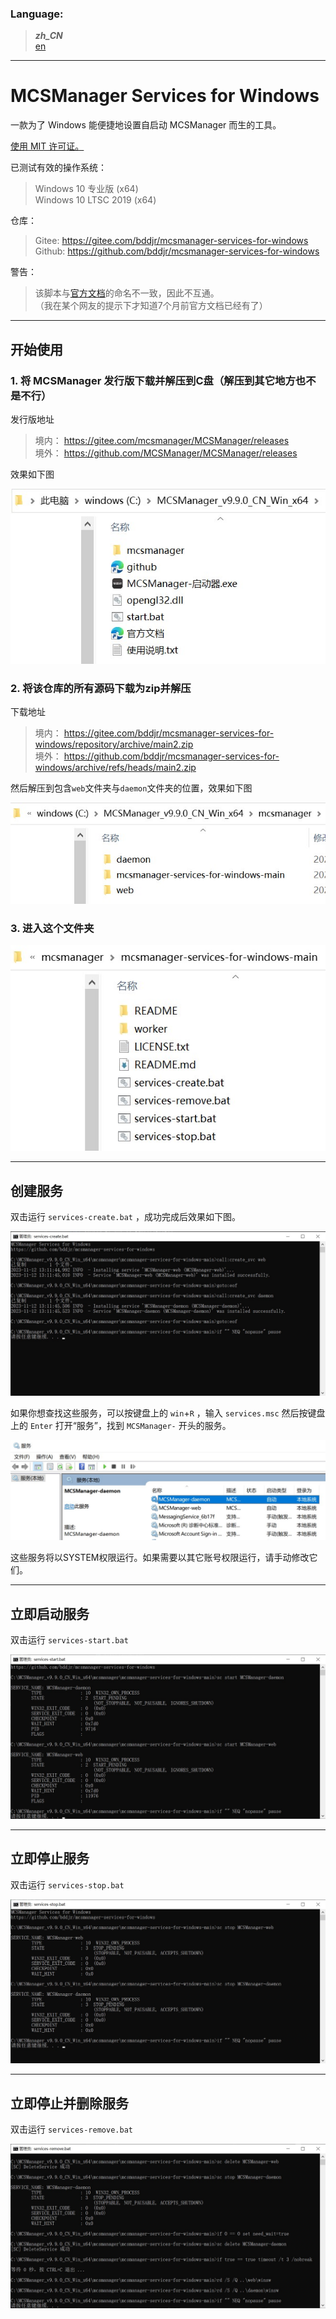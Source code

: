 ### Language:  
> ***zh_CN***  
> [en](README/en.md)  

***
# MCSManager Services for Windows
一款为了 Windows 能便捷地设置自启动 MCSManager 而生的工具。  

[使用 MIT 许可证。](https://mit-license.org/)  

已测试有效的操作系统：  
> Windows 10 专业版 (x64)  
> Windows 10 LTSC 2019 (x64)  

仓库：  
> Gitee: <https://gitee.com/bddjr/mcsmanager-services-for-windows>  
> Github: <https://github.com/bddjr/mcsmanager-services-for-windows>  

警告：
> 该脚本与[官方文档](https://docs.mcsmanager.com/#/zh-cn/tutorial/to_windows_service)的命名不一致，因此不互通。  
> （我在某个网友的提示下才知道7个月前官方文档已经有了）  

***
## 开始使用
### 1. 将 MCSManager 发行版下载并解压到C盘（解压到其它地方也不是不行）  

发行版地址  
> 境内： <https://gitee.com/mcsmanager/MCSManager/releases>  
> 境外： <https://github.com/MCSManager/MCSManager/releases>  

效果如下图  

![1](README/1.jpg)  

### 2. 将该仓库的所有源码下载为zip并解压  

下载地址  
> 境内： <https://gitee.com/bddjr/mcsmanager-services-for-windows/repository/archive/main2.zip>  
> 境外： <https://github.com/bddjr/mcsmanager-services-for-windows/archive/refs/heads/main2.zip>  

然后解压到包含`web`文件夹与`daemon`文件夹的位置，效果如下图  

![2](README/2.jpg)  

### 3. 进入这个文件夹
![3](README/3.jpg)  

***
## 创建服务
双击运行 `services-create.bat` ，成功完成后效果如下图。  

![create](README/create.jpg)  

如果你想查找这些服务，可以按键盘上的 `win`+`R` ，输入 `services.msc` 然后按键盘上的 `Enter` 打开“服务”，找到 `MCSManager-` 开头的服务。  

![create-2](README/create-2.jpg)  

这些服务将以SYSTEM权限运行。如果需要以其它账号权限运行，请手动修改它们。  

***
## 立即启动服务
双击运行 `services-start.bat`  

![start](README/start.jpg)  

***
## 立即停止服务
双击运行 `services-stop.bat`  

![stop](README/stop.jpg)  

***
## 立即停止并删除服务
双击运行 `services-remove.bat`  

![remove](README/remove.jpg)  
